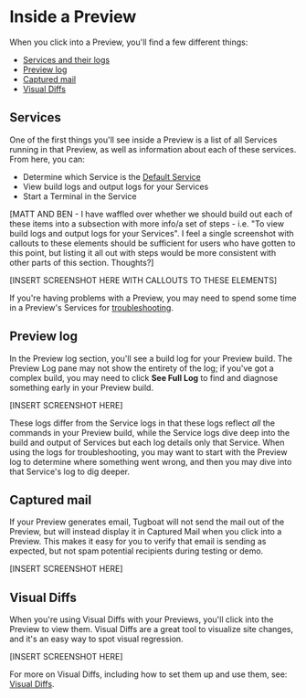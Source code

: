 # Inside a Preview

When you click into a Preview, you'll find a few different things:

- [Services and their logs](#services)
- [Preview log](#preview-log)
- [Captured mail](#captured-mail)
- [Visual Diffs](#visual-diffs)

## Services

One of the first things you'll see inside a Preview is a list of all Services
running in that Preview, as well as information about each of these services.
From here, you can:

- Determine which Service is the
  [Default Service](../../setting-up-services/how-to-set-up-services/index.md#define-a-default-service)
- View build logs and output logs for your Services
- Start a Terminal in the Service

[MATT AND BEN - I have waffled over whether we should build out each of these
items into a subsection with more info/a set of steps - i.e. "To view build logs
and output logs for your Services". I feel a single screenshot with callouts to
these elements should be sufficient for users who have gotten to this point, but
listing it all out with steps would be more consistent with other parts of this
section. Thoughts?]

[INSERT SCREENSHOT HERE WITH CALLOUTS TO THESE ELEMENTS]

If you're having problems with a Preview, you may need to spend some time in a
Preview's Services for [troubleshooting](../../troubleshooting/index.md).

## Preview log

In the Preview log section, you'll see a build log for your Preview build. The
Preview Log pane may not show the entirety of the log; if you've got a complex
build, you may need to click **See Full Log** to find and diagnose something
early in your Preview build.

[INSERT SCREENSHOT HERE]

These logs differ from the Service logs in that these logs reflect _all_ the
commands in your Preview build, while the Service logs dive deep into the build
and output of Services but each log details only that Service. When using the
logs for troubleshooting, you may want to start with the Preview log to
determine where something went wrong, and then you may dive into that Service's
log to dig deeper.

## Captured mail

If your Preview generates email, Tugboat will not send the mail out of the
Preview, but will instead display it in Captured Mail when you click into a
Preview. This makes it easy for you to verify that email is sending as expected,
but not spam potential recipients during testing or demo.

[INSERT SCREENSHOT HERE]

## Visual Diffs

When you're using Visual Diffs with your Previews, you'll click into the Preview
to view them. Visual Diffs are a great tool to visualize site changes, and it's
an easy way to spot visual regression.

[INSERT SCREENSHOT HERE]

For more on Visual Diffs, including how to set them up and use them, see:
[Visual Diffs](../../visual-diffs/index.md).
